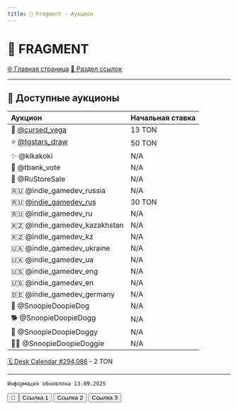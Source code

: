 ```yaml
---
title: 💎 Fragment - Аукцион
---
```


<link rel="stylesheet" href="css/style.css">

# 💎 FRAGMENT

<a href="./index.html" class="button-link">🌐 Главная страница</a>
<a href="./links.html" class="button-link">🔗 Раздел ссылок</a>

- - - - -

## 🛒 Доступные аукционы


| Аукцион | Начальная ставка |
|:--------|:-----------------|
| 👾 [@cursed_vega](https://fragment.com/username/cursed_vega) | 13 TON |
| ⭐ [@tgstars_draw](https://fragment.com/username/tgstars_draw) | 50 TON |
| ✨ @kikakoki | N/A |
| 🏦 @tbank_vote | N/A |
| 🛒 @RuStoreSale | N/A |
| 🇷🇺 @indie_gamedev_russia | N/A |
| 🇷🇺 [@indie_gamedev_rus](https://fragment.com/username/indie_gamedev_rus) | 30 TON |
| 🇷🇺 @indie_gamedev_ru | N/A |
| 🇰🇿 @indie_gamedev_kazakhstan | N/A |
| 🇰🇿 @indie_gamedev_kz | N/A |
| 🇺🇦 @indie_gamedev_ukraine | N/A |
| 🇺🇦 @indie_gamedev_ua | N/A |
| 🇺🇸 @indie_gamedev_eng | N/A |
| 🇺🇸 @indie_gamedev_en | N/A |
| 🇩🇪 @indie_gamedev_germany | N/A |
| 🐶 @SnoopieDoopieDog | N/A |
| 🐕 @SnoopieDoopieDogg | N/A |
| 🐩 @SnoopieDoopieDoggy | N/A |
| 🐕‍🦺 @SnoopieDoopieDoggie | N/A |

[🗓️ Desk Calendar #294,086](https://t.me/nft/DeskCalendar-294086) - 2 TON

- - - - -

`Информация обновлена 13.09.2025`


<!-- <button id="fixedTopRightButton">
  🚧 Test Button 🚧
</button>

<script>
  const btn = document.getElementById('fixedTopRightButton');

  btn.style.position = 'fixed';
  btn.style.top = '10px';
  btn.style.right = '10px';
  btn.style.cursor = 'pointer';

  btn.addEventListener('click', () => {
    window.location.href = 'https://t.me/Gamzee_Chertanovskiy';
  });
</script> -->

<button id="fixedTopRightButton">
    🚧
    <div id="expandedContent" class="hidden">
      <button class="linkBtn" onclick="window.open('', '_blank')">Ссылка 1</button>
      <button class="linkBtn" onclick="window.open('', '_blank')">Ссылка 2</button>
      <button class="linkBtn" onclick="window.open('', '_blank')">Ссылка 3</button>
    </div>
  </button>

  <script>
    const btn = document.getElementById('fixedTopRightButton');
    const expanded = document.getElementById('expandedContent');

    btn.addEventListener('click', () => {
      expanded.classList.toggle('hidden');
      if (!expanded.classList.contains('hidden')) {
        btn.style.width = '220px';
        btn.style.justifyContent = 'space-between';
      } else {
        btn.style.width = '40px';
        btn.style.justifyContent = 'center';
      }
    });

    btn.style.position = 'fixed';
    btn.style.top = '10px';
    btn.style.right = '10px';
    btn.style.width = '40px';
    btn.style.height = '40px';
    btn.style.padding = '0 10px';
    btn.style.display = 'flex';
    btn.style.alignItems = 'center';
    btn.style.justifyContent = 'center';
    btn.style.cursor = 'pointer';
    btn.style.overflow = 'hidden';
    btn.style.transition = 'width 0.4s ease';
  </script>






